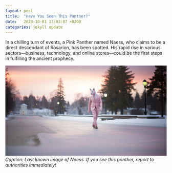 ```yaml
---
layout: post
title:  "Have You Seen This Panther?"
date:   2023-10-01 17:03:07 +0200
categories: jekyll update
---
```

In a chilling turn of events, a Pink Panther named Naess, who claims to be a direct descendant of Rosarion, has been spotted. His rapid rise in various sectors—business, technology, and online stores—could be the first steps in fulfilling the ancient prophecy.

![Last known image of Naess. If you see this panther, report to authorities immediately!](/assets/pink-panther-descendant-naess.png)
*Caption: Last known image of Naess. If you see this panther, report to authorities immediately!*